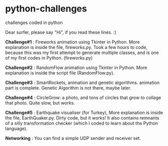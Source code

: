 # python-challenges
challenges coded in python

Dear surfer, please say "Hi", if you read these lines. :)

**Challenge#1** : Fireworks animation using Tkinter in Python. More explanation is inside the file, fireworks.py. Took a few hours to code, because this was my first attempt to generate multiple classes, and is one of my first codes in Python. (fireworks.py)

**Challenge#2** : RandomFlow animation using Tkinter in Python. More explanation is inside the script file (RandomFlow.py). 

**Challenge#3** : SmartRockets, animation and genetic algorithms. animation part is complete. Genetic Algorithm is not there, maybe later.

**Challenge#4** : CircleGrow: a photo, and tons of circles that grow to collage that photo. Quite slow, but works.

**Challenge#5** : Earthquake visualiser (for Turkey), More explanation is inside the file, EarthQuaker.py. Dirty code, but it works! It also contains remnants of a silly transformation checker (which I coded to learn about the Python language).

**Networking** : You can find a simple UDP sender and receiver set.
